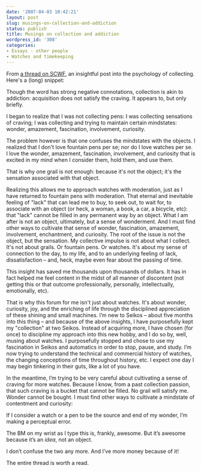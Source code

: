 ```yaml
---
date: '2007-04-03 10:42:21'
layout: post
slug: musings-on-collection-and-addiction
status: publish
title: Musings on collection and addiction
wordpress_id: '308'
categories:
- Essays - other people
- Watches and timekeeping
---
```



From [a thread on SCWF](http://www.network54.com/Forum/78440/thread/1174512154/Grail+Watches------), an insightful post into the psychology of collecting. Here's a (long) snippet:




> 
Though the word has strong negative connotations, collection is akin to addiction: acquisition does not satisfy the craving. It appears to, but only briefly.

I began to realize that I was not collecting pens: I was collecting sensations of craving; I was collecting and trying to maintain certain mindstates: wonder, amazement, fascination, involvement, curiosity.

The problem however is that one confuses the mindstates with the objects. I realized that I don't love fountain pens per se; nor do I love watches per se. I love the wonder, amazement, fascination, involvement, and curiosity that is excited in my mind when I consider them, hold them, and use them.

That is why one grail is not enough: because it's not the object; it's the sensation associated with that object.

Realizing this allows me to approach watches with moderation, just as I have returned to fountain pens with moderation. That eternal and inevitable feeling of "lack" that can lead me to buy, to seek out, to wait for, to associate with an object (or heck, a woman, a book, a car, a bicycle, etc): that "lack" cannot be filled in any permanent way by an object. What I am after is not an object, ultimately, but a sense of wonderment. And I must find other ways to cultivate that sense of wonder, fascination, amazement, involvement, enchantment, and curiosity. The root of the issue is not the object, but the sensation. My collective impulse is not about what I collect. It's not about grails. Or fountain pens. Or watches. It's about my sense of connection to the day, to my life, and to an underlying feeling of lack, dissatisfaction – and, heck, maybe even fear about the passing of time.

This insight has saved me thousands upon thousands of dollars. It has in fact helped me feel content in the midst of all manner of discontent (not getting this or that outcome professionally, personally, intellectually, emotionally, etc).

That is why this forum for me isn't just about watches. It's about wonder, curiosity, joy, and the enriching of life through the disciplined appreciation of these shining and small machines. I’m new to Seikos – about five months into this thing – and because of the above insights, I have purposefully kept my "collection" at two Seikos. Instead of acquiring more, I have chosen (for once) to discipline my approach into this new hobby, and I do so by, well, musing about watches. I purposefully stopped and chose to use my fascination in Seikos and automatics in order to stop, pause, and study. I’m now trying to understand the technical and commercial history of watches, the changing conceptions of time throughout history, etc. I expect one day I may begin tinkering in their guts, like a lot of you have.

In the meantime, I’m trying to be very careful about cultivating a sense of craving for more watches. Because I know, from a past collection passion, that such craving is a bucket that cannot be filled. No grail will satisfy me. Wonder cannot be bought. I must find other ways to cultivate a mindstate of contentment and curiosity:

If I consider a watch or a pen to be the source and end of my wonder, I’m making a perceptual error.

The BM on my wrist as I type this is, frankly, awesome. But it’s awesome because it’s an *idea*, not an object.

I don’t confuse the two any more. And I’ve more money because of it! 




The entire thread is worth a read.
